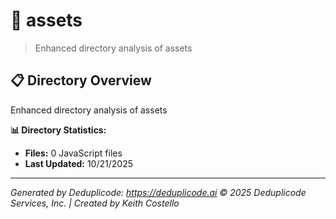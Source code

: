 # 📁 assets

> Enhanced directory analysis of assets

## 📋 Directory Overview

Enhanced directory analysis of assets

**📊 Directory Statistics:**
- **Files:** 0 JavaScript files
- **Last Updated:** 10/21/2025

---

*Generated by Deduplicode: https://deduplicode.ai*
*© 2025 Deduplicode Services, Inc. | Created by Keith Costello*
